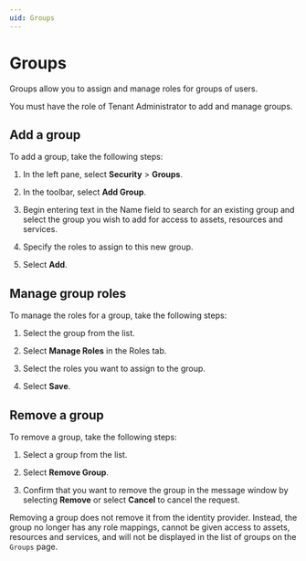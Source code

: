 ```yaml
---
uid: Groups
---
```


# Groups

Groups allow you to assign and manage roles for groups of users.
	
You must have the role of Tenant Administrator to add and manage groups.

## Add a group

To add a group, take the following steps:

1. In the left pane, select **Security** > **Groups**.

1. In the toolbar, select **Add Group**.

1. Begin entering text in the Name field to search for an existing group and select the group you wish to add for access to assets, resources and services.

1. Specify the roles to assign to this new group.

1. Select **Add**.

## Manage group roles

To manage the roles for a group, take the following steps:

1. Select the group from the list.

1. Select **Manage Roles** in the Roles tab.

1. Select the roles you want to assign to the group.

1. Select **Save**.

## Remove a group

To remove a group, take the following steps:

1. Select a group from the list.

1. Select **Remove Group**.

1. Confirm that you want to remove the group in the message window by selecting **Remove** or select **Cancel** to cancel the request.
	
Removing a group does not remove it from the identity provider. Instead, the group no longer has any role mappings, cannot be given access to assets, resources and services, and will not be displayed in the list of groups on the `Groups` page.